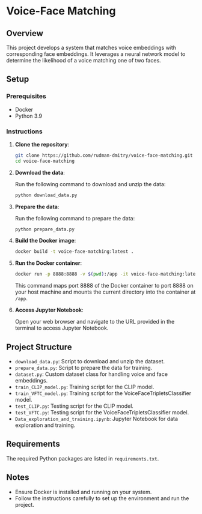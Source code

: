 # Voice-Face Matching

## Overview

This project develops a system that matches voice embeddings with corresponding face embeddings. It leverages a neural network model to determine the likelihood of a voice matching one of two faces.

## Setup

### Prerequisites

- Docker
- Python 3.9

### Instructions

1. **Clone the repository**:

    ```bash
    git clone https://github.com/rudman-dmitry/voice-face-matching.git
    cd voice-face-matching
    ```

2. **Download the data**:

    Run the following command to download and unzip the data:

    ```bash
    python download_data.py
    ```

3. **Prepare the data**:

    Run the following command to prepare the data:

    ```bash
    python prepare_data.py
    ```

4. **Build the Docker image**:

    ```bash
    docker build -t voice-face-matching:latest .
    ```

5. **Run the Docker container**:

    ```bash
    docker run -p 8888:8888 -v $(pwd):/app -it voice-face-matching:latest
    ```

    This command maps port 8888 of the Docker container to port 8888 on your host machine and mounts the current directory into the container at `/app`.

6. **Access Jupyter Notebook**:

    Open your web browser and navigate to the URL provided in the terminal to access Jupyter Notebook.

## Project Structure

- `download_data.py`: Script to download and unzip the dataset.
- `prepare_data.py`: Script to prepare the data for training.
- `dataset.py`: Custom dataset class for handling voice and face embeddings.
- `train_CLIP_model.py`: Training script for the CLIP model.
- `train_VFTC_model.py`: Training script for the VoiceFaceTripletsClassifier model.
- `test_CLIP.py`: Testing script for the CLIP model.
- `test_VFTC.py`: Testing script for the VoiceFaceTripletsClassifier model.
- `Data_exploration_and_training.ipynb`: Jupyter Notebook for data exploration and training.

## Requirements

The required Python packages are listed in `requirements.txt`.

## Notes

- Ensure Docker is installed and running on your system.
- Follow the instructions carefully to set up the environment and run the project.
